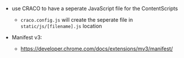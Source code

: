 - use CRACO to have a seperate JavaScript file for the ContentScripts
  - `craco.config.js` will create the seperate file in `static/js/[filename].js` location

- Manifest v3:
  - https://developer.chrome.com/docs/extensions/mv3/manifest/
